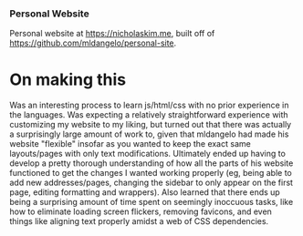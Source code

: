 ### Personal Website
Personal website at https://nicholaskim.me, built off of https://github.com/mldangelo/personal-site.


# On making this
Was an interesting process to learn js/html/css with no prior experience in the languages. Was expecting a relatively straightforward experience
with customizing my website to my liking, but turned out that there was actually a surprisingly large amount of work to, given that
mldangelo had made his website "flexible" insofar as you wanted to keep the exact same layouts/pages with only text modifications. Ultimately
ended up having to develop a pretty thorough understanding of how all the parts of his website functioned to get the changes I wanted working
properly (eg, being able to add new addresses/pages, changing the sidebar to only appear on the first page, editing formatting and wrappers).
Also learned that there ends up being a surprising amount of time spent on seemingly inoccuous tasks, like how to eliminate 
loading screen flickers, removing favicons, and even things like aligning text properly amidst a web of CSS dependencies.
